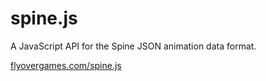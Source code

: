 spine.js
========

A JavaScript API for the Spine JSON animation data format.

<a href="http://flyovergames.com/spine.js/">flyovergames.com/spine.js</a>
